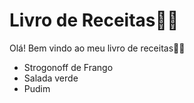 # Livro de Receitas:woman_cook:

Olá! Bem vindo ao meu livro de receitas:blonde_woman:

- Strogonoff de Frango
- Salada verde
- Pudim